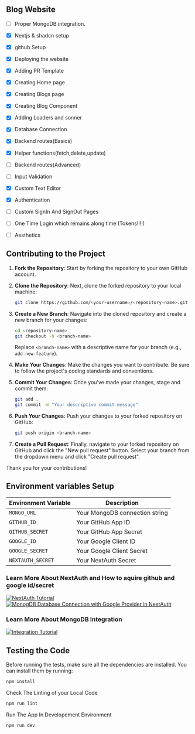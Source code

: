 ## Blog Website
- [ ] Proper MongoDB integration.
- [x] Nextjs & shadcn setup
- [x] github Setup
- [x] Deploying the website
- [x] Adding PR Template
- [x] Creating Home page 
- [x] Creating Blogs page
- [x] Creating Blog Component
- [x] Adding Loaders and sonner
- [x] Database Connection
- [x] Backend routes(Basics)
- [x] Helper functions(fetch,delete,update)
- [ ] Backend routes(Advanced)
- [ ] Input Validation
- [x] Custom Text Editor
- [x] Authentication
- [ ] Custom SignIn And SignOut Pages
- [ ] One Time Login which remains along time (Tokens!!!!)
- [ ] Aesthetics


## Contributing to the Project
1. **Fork the Repository**: Start by forking the repository to your own GitHub account.

2. **Clone the Repository**: Next, clone the forked repository to your local machine:

    ```bash
    git clone https://github.com/<your-username>/<repository-name>.git
    ```

3. **Create a New Branch**: Navigate into the cloned repository and create a new branch for your changes:

    ```bash
    cd <repository-name>
    git checkout -b <branch-name>
    ```

    Replace `<branch-name>` with a descriptive name for your branch (e.g., `add-new-feature`).

4. **Make Your Changes**: Make the changes you want to contribute. Be sure to follow the project's coding standards and conventions.

5. **Commit Your Changes**: Once you've made your changes, stage and commit them:

    ```bash
    git add .
    git commit -m "Your descriptive commit message"
    ```

6. **Push Your Changes**: Push your changes to your forked repository on GitHub:

    ```bash
    git push origin <branch-name>
    ```

7. **Create a Pull Request**: Finally, navigate to your forked repository on GitHub and click the "New pull request" button. Select your branch from the dropdown menu and click "Create pull request".

Thank you for your contributions!

## Environment variables Setup 
| Environment Variable | Description |
| -------------------- | ----------- |
| `MONGO_URL`          | Your MongoDB connection string |
| `GITHUB_ID`          | Your GitHub App ID |
| `GITHUB_SECRET`      | Your GitHub App Secret |
| `GOOGLE_ID`          | Your Google Client ID |
| `GOOGLE_SECRET`      | Your Google Client Secret |
| `NEXTAUTH_SECRET`    | Your NextAuth Secret |

### Learn More About NextAuth and How to aquire github and google id/secret
[![NextAuth Tutorial](http://img.youtube.com/vi/MNm1XhDjX1s/0.jpg)](http://www.youtube.com/watch?v=MNm1XhDjX1s "NextAuth Tutorial")
[![MonogDB Database Connection with Google Provider in NextAuth](http://img.youtube.com/vi/I_YCC_nFt70/0.jpg)](https://youtu.be/I_YCC_nFt70?si=CwSLD5-dV_Ed_GPp "MonogDB Database Connection with Google Provider in NextAuth")
### Learn More About MongoDB Integration
[![Integration Tutorial](http://img.youtube.com/vi/JIlYroSsInU/0.jpg)](https://youtu.be/JIlYroSsInU?si=MwQgEGMnMWrrrp6K "Integration Tutorial")

## Testing the Code

Before running the tests, make sure all the dependencies are installed. You can install them by running:

```bash
npm install
```
Check The Linting of your Local Code
```bash
npm run lint
```
Run The App In Developement Environment
```bash
npm run dev
```
